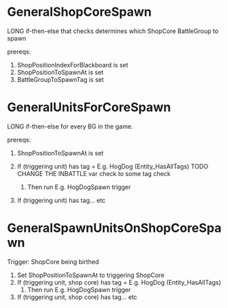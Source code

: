 # GeneralShopCoreSpawn

LONG if-then-else that checks determines which ShopCore BattleGroup to spawn

prereqs:
1. ShopPositionIndexForBlackboard is set
2. ShopPositionToSpawnAt is set
3. BattleGroupToSpawnTag is set

# GeneralUnitsForCoreSpawn

LONG if-then-else for every BG in the game.

prereqs:
1. ShopPositionToSpawnAt is set

1. If (triggering unit) has tag = E.g. HogDog (Entity_HasAllTags) TODO CHANGE THE INBATTLE var check to some tag check
    1. Then run E.g. HogDogSpawn trigger
2. If (triggering unit) has tag... etc

# GeneralSpawnUnitsOnShopCoreSpawn

Trigger: ShopCore being birthed

1. Set ShopPositionToSpawnAt to triggering ShopCore
2. If (triggering unit, shop core) has tag = E.g. HogDog (Entity_HasAllTags)
    1. Then run E.g. HogDogSpawn trigger
3. If (triggering unit, shop core) has tag... etc
